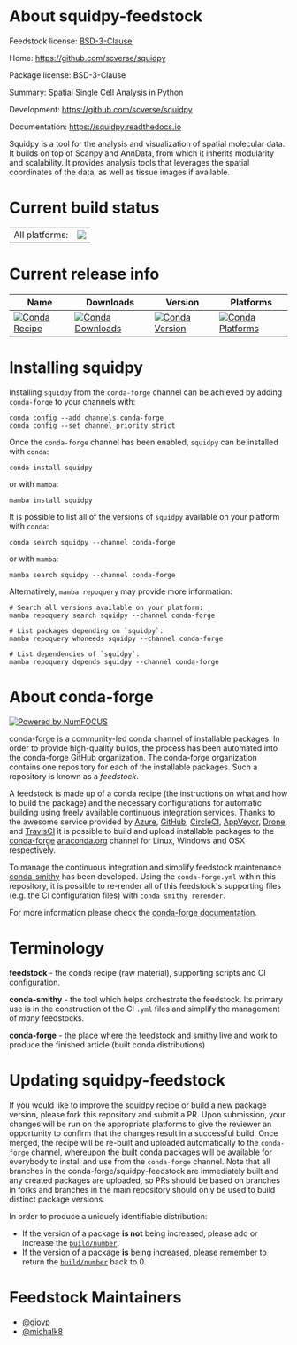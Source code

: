 About squidpy-feedstock
=======================

Feedstock license: [BSD-3-Clause](https://github.com/conda-forge/squidpy-feedstock/blob/main/LICENSE.txt)

Home: https://github.com/scverse/squidpy

Package license: BSD-3-Clause

Summary: Spatial Single Cell Analysis in Python

Development: https://github.com/scverse/squidpy

Documentation: https://squidpy.readthedocs.io

Squidpy is a tool for the analysis and visualization of spatial molecular data.
It builds on top of Scanpy and AnnData, from which it inherits modularity and scalability.
It provides analysis tools that leverages the spatial coordinates of the data,
as well as tissue images if available.


Current build status
====================


<table><tr><td>All platforms:</td>
    <td>
      <a href="https://dev.azure.com/conda-forge/feedstock-builds/_build/latest?definitionId=16307&branchName=main">
        <img src="https://dev.azure.com/conda-forge/feedstock-builds/_apis/build/status/squidpy-feedstock?branchName=main">
      </a>
    </td>
  </tr>
</table>

Current release info
====================

| Name | Downloads | Version | Platforms |
| --- | --- | --- | --- |
| [![Conda Recipe](https://img.shields.io/badge/recipe-squidpy-green.svg)](https://anaconda.org/conda-forge/squidpy) | [![Conda Downloads](https://img.shields.io/conda/dn/conda-forge/squidpy.svg)](https://anaconda.org/conda-forge/squidpy) | [![Conda Version](https://img.shields.io/conda/vn/conda-forge/squidpy.svg)](https://anaconda.org/conda-forge/squidpy) | [![Conda Platforms](https://img.shields.io/conda/pn/conda-forge/squidpy.svg)](https://anaconda.org/conda-forge/squidpy) |

Installing squidpy
==================

Installing `squidpy` from the `conda-forge` channel can be achieved by adding `conda-forge` to your channels with:

```
conda config --add channels conda-forge
conda config --set channel_priority strict
```

Once the `conda-forge` channel has been enabled, `squidpy` can be installed with `conda`:

```
conda install squidpy
```

or with `mamba`:

```
mamba install squidpy
```

It is possible to list all of the versions of `squidpy` available on your platform with `conda`:

```
conda search squidpy --channel conda-forge
```

or with `mamba`:

```
mamba search squidpy --channel conda-forge
```

Alternatively, `mamba repoquery` may provide more information:

```
# Search all versions available on your platform:
mamba repoquery search squidpy --channel conda-forge

# List packages depending on `squidpy`:
mamba repoquery whoneeds squidpy --channel conda-forge

# List dependencies of `squidpy`:
mamba repoquery depends squidpy --channel conda-forge
```


About conda-forge
=================

[![Powered by
NumFOCUS](https://img.shields.io/badge/powered%20by-NumFOCUS-orange.svg?style=flat&colorA=E1523D&colorB=007D8A)](https://numfocus.org)

conda-forge is a community-led conda channel of installable packages.
In order to provide high-quality builds, the process has been automated into the
conda-forge GitHub organization. The conda-forge organization contains one repository
for each of the installable packages. Such a repository is known as a *feedstock*.

A feedstock is made up of a conda recipe (the instructions on what and how to build
the package) and the necessary configurations for automatic building using freely
available continuous integration services. Thanks to the awesome service provided by
[Azure](https://azure.microsoft.com/en-us/services/devops/), [GitHub](https://github.com/),
[CircleCI](https://circleci.com/), [AppVeyor](https://www.appveyor.com/),
[Drone](https://cloud.drone.io/welcome), and [TravisCI](https://travis-ci.com/)
it is possible to build and upload installable packages to the
[conda-forge](https://anaconda.org/conda-forge) [anaconda.org](https://anaconda.org/)
channel for Linux, Windows and OSX respectively.

To manage the continuous integration and simplify feedstock maintenance
[conda-smithy](https://github.com/conda-forge/conda-smithy) has been developed.
Using the ``conda-forge.yml`` within this repository, it is possible to re-render all of
this feedstock's supporting files (e.g. the CI configuration files) with ``conda smithy rerender``.

For more information please check the [conda-forge documentation](https://conda-forge.org/docs/).

Terminology
===========

**feedstock** - the conda recipe (raw material), supporting scripts and CI configuration.

**conda-smithy** - the tool which helps orchestrate the feedstock.
                   Its primary use is in the construction of the CI ``.yml`` files
                   and simplify the management of *many* feedstocks.

**conda-forge** - the place where the feedstock and smithy live and work to
                  produce the finished article (built conda distributions)


Updating squidpy-feedstock
==========================

If you would like to improve the squidpy recipe or build a new
package version, please fork this repository and submit a PR. Upon submission,
your changes will be run on the appropriate platforms to give the reviewer an
opportunity to confirm that the changes result in a successful build. Once
merged, the recipe will be re-built and uploaded automatically to the
`conda-forge` channel, whereupon the built conda packages will be available for
everybody to install and use from the `conda-forge` channel.
Note that all branches in the conda-forge/squidpy-feedstock are
immediately built and any created packages are uploaded, so PRs should be based
on branches in forks and branches in the main repository should only be used to
build distinct package versions.

In order to produce a uniquely identifiable distribution:
 * If the version of a package **is not** being increased, please add or increase
   the [``build/number``](https://docs.conda.io/projects/conda-build/en/latest/resources/define-metadata.html#build-number-and-string).
 * If the version of a package **is** being increased, please remember to return
   the [``build/number``](https://docs.conda.io/projects/conda-build/en/latest/resources/define-metadata.html#build-number-and-string)
   back to 0.

Feedstock Maintainers
=====================

* [@giovp](https://github.com/giovp/)
* [@michalk8](https://github.com/michalk8/)

